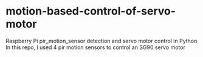 # motion-based-control-of-servo-motor
Raspberry Pi pir_motion_sensor detection and servo motor control in Python
In this repo, l used 4 pir motion sensors to control an SG90 servo motor
